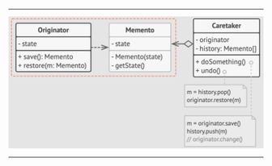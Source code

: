 ***

![Memento UML](https://github.com/muarshad01/CPP_Design_Patterns/blob/main/images/behavioral/memento.png)

***
